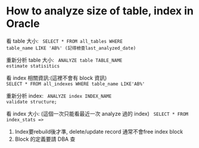 # How to analyze size of table, index in Oracle

看 table 大小:
<code language="sql">
SELECT * FROM all_tables WHERE table_name LIKE 'AB%' (記得檢查last_analyzed_date)
</code>

重新分析 table 大小:
<code language="sql">
ANALYZE table TABLE_NAME estimate statisitics
</code>

看 index 相關資訊:(這裡不會有 block 資訊)
<code language="sql">
SELECT * FROM all_indexes WHERE table_name LIKE'AB%'
</code>

重新分析 index:
<code language="sql">
ANALYZE index INDEX_NAME validate structure;
</code>

看 index 大小: (這個一次只能看最近一次 analyze 過的 index)
<code language="sql">
SELECT * FROM index_stats =&gt;
</code> 

<!--more-->

1. Index要rebuild後才準, delete/update record 通常不會free index block
2. Block 的定義要請 DBA 查

